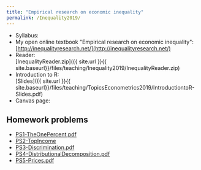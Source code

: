 ```yaml
---
title: "Empirical research on economic inequality"
permalink: /Inequality2019/
---
```




* Syllabus:  
* My open online textbook "Empirical research on economic inequality":  
    [http://inequalityresearch.net/](http://inequalityresearch.net/)  
* Reader:  
	[InequalityReader.zip]({{ site.url }}{{ site.baseurl}}/files/teaching/Inequality2019/InequalityReader.zip)
* Introduction to R:  
    [Slides]({{ site.url }}{{ site.baseurl}}/files/teaching/TopicsEconometrics2019/IntroductiontoR-Slides.pdf)
* Canvas page:  

## Homework problems

* [PS1-TheOnePercent.pdf](/home/files/teaching/TopicsEconometrics/PS1-TheOnePercent.pdf) 
* [PS2-TopIncome](/home/files/teaching/TopicsEconometrics/PS2-TopIncome) 
* [PS3-Discrimination.pdf](/home/files/teaching/TopicsEconometrics/PS3-Discrimination.pdf) 
* [PS4-DistributionalDecomposition.pdf](/home/files/teaching/TopicsEconometrics/PS4-DistributionalDecomposition.pdf) 
* [PS5-Prices.pdf](/home/files/teaching/TopicsEconometrics/PS5-Prices.pdf) 









